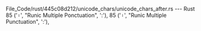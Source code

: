 File_Code/rust/445c08d212/unicode_chars/unicode_chars_after.rs --- Rust
85     ('᛬', "Runic Multiple Ponctuation", ':'),                                                                                                             85     ('᛬', "Runic Multiple Punctuation", ':'),

